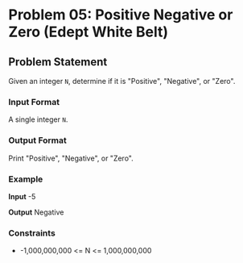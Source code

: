 # Problem 05: Positive Negative or Zero (Edept White Belt)

## Problem Statement
Given an integer `N`, determine if it is "Positive", "Negative", or "Zero".

### Input Format
A single integer `N`.

### Output Format
Print "Positive", "Negative", or "Zero".

### Example

**Input**
-5

**Output**
Negative


### Constraints
- -1,000,000,000 <= N <= 1,000,000,000
